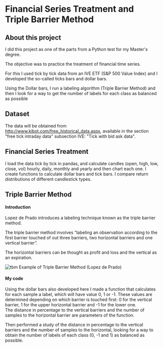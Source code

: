
# Financial Series Treatment and Triple Barrier Method
## About this project

I did this project as one of the parts from a Python test for my Master's degree.

The objective was to practice the treatment of financial time series.

For this I used tick by tick data from an IVE ETF (S&P 500 Value Index) and I developed 
the so-called ticks bars and dollar bars.

Using the Dollar bars, I run a labeling algorithm (Triple Barrier Method) and then 
I look for a way to get the number of labels for each class as balanced as possible

## Dataset
The data will be obtained from http://www.kibot.com/free_historical_data.aspx,
available in the section "free tick intraday data" subsection IVE: "Tick with bid ask
data".

## Financial Series Treatment

I load the data tick by tick in pandas, and calculate candles (open, high, low, close, vol) 
hourly, daily, monthly and yearly and then chart each one.
I create functions to calculate dollar bars and tick bars.
I compare return distributions of different candlestick types.

## Triple Barrier Method

#### Introduction

Lopez de Prado introduces a labeling technique known as the triple barrier method.

The triple barrier method involves “labeling an observation according to the first barrier 
touched of out three barriers, two horizontal barriers and one vertical barrier”.

The horizontal barriers can be thought as profit and loss and the vertical as an expiration.

![tbm](https://user-images.githubusercontent.com/121939304/211831107-f356016b-e0d0-4709-b648-2fc9eed42e7c.jpg)
Example of Triple Barrier Method (Lopez de Prado)

#### My code
Using the dollar bars also developed here I made a function that calculates for each sample 
a label, which will have value 0, 1 or -1. These values are determined depending on which 
barrier is touched first: 0 for the vertical barrier, 1 for the upper horizontal barrier 
and -1 for the lower one.  
The distance in percentage to the vertical barriers and the number of samples to 
the horizontal barrier are parameters of the function.

Then performed a study of the distance in percentage to the vertical barriers and the
number of samples to the horizontal, looking for a way to obtain the number of labels 
of each class (0, -1 and 1) as balanced as possible.


